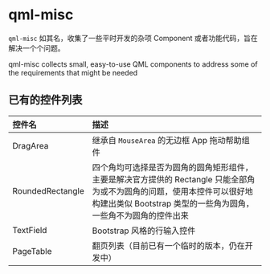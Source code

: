 # qml-misc

`qml-misc` 如其名，收集了一些平时开发的杂项 Component 或者功能代码，旨在解决一个个问题。

qml-misc collects small, easy-to-use QML components to address some of the requirements that might be needed

## 已有的控件列表

|控件名|描述
|:-|:-|
| DragArea| 继承自 `MouseArea` 的无边框 App 拖动帮助组件
| RoundedRectangle| 四个角均可选择是否为圆角的圆角矩形组件，主要是解决官方提供的 Rectangle 只能全部角为或不为圆角的问题，使用本控件可以很好地构建出类似 Bootstrap 类型的一些角为圆角，一些角不为圆角的控件出来|
|TextField|Bootstrap 风格的行输入控件|
|PageTable|翻页列表（目前已有一个临时的版本，仍在开发中）|
